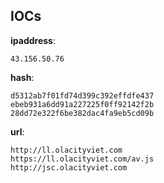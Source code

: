 
## IOCs

__ipaddress__:

```text
43.156.50.76
```
__hash__:

```text
d5312ab7f01fd74d399c392effdfe437
ebeb931a6dd91a227225f0ff92142f2b
28dd72e322f6be382dac4fa9eb5cd09b
```
__url__:

```text
http://ll.olacityviet.com
https://ll.olacityviet.com/av.js
http://jsc.olacityviet.com
```